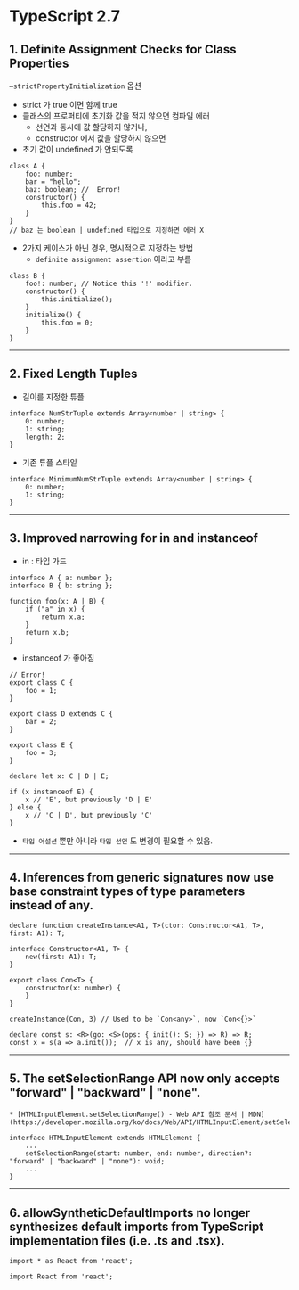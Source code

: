 # TypeScript 2.7

## 1. Definite Assignment Checks for Class Properties
`—strictPropertyInitialization`  옵션

* strict 가 true 이면 함께 true
* 클래스의 프로퍼티에 초기화 값을 적지 않으면 컴파일 에러
	* 선언과 동시에 값 할당하지 않거나,
	* constructor 에서 값을 할당하지 않으면
* 초기 값이 undefined 가 안되도록

```
class A {
    foo: number;
    bar = "hello";
    baz: boolean; //  Error!
    constructor() {
        this.foo = 42;
    }
}
// baz 는 boolean | undefined 타입으로 지정하면 에러 X
```

* 2가지 케이스가 아닌 경우, 명시적으로 지정하는 방법
	* `definite assignment assertion` 이라고 부름

```
class B {
    foo!: number; // Notice this '!' modifier.
    constructor() {
        this.initialize();
    }
    initialize() {
        this.foo = 0;
    }
}
```

---

## 2. Fixed Length Tuples
* 길이를 지정한 튜플

```
interface NumStrTuple extends Array<number | string> {
    0: number;
    1: string;
    length: 2;
}
```

* 기존 튜플 스타일

```
interface MinimumNumStrTuple extends Array<number | string> {
    0: number;
    1: string;
}
```

---

## 3. Improved narrowing for in and instanceof
* in : 타입 가드

```
interface A { a: number };
interface B { b: string };

function foo(x: A | B) {
    if ("a" in x) {
        return x.a;
    }
    return x.b;
}
```

* instanceof 가 좋아짐

```
// Error! 
export class C {
    foo = 1;
}

export class D extends C {
    bar = 2;
}

export class E {
    foo = 3;
}

declare let x: C | D | E;

if (x instanceof E) {
    x // 'E', but previously 'D | E'
} else {
    x // 'C | D', but previously 'C'
}
```

* `타입 어설션` 뿐만 아니라 `타입 선언` 도 변경이 필요할 수 있음.

---

## 4. Inferences from generic signatures now use base constraint types of type parameters instead of any.
```
declare function createInstance<A1, T>(ctor: Constructor<A1, T>, first: A1): T;

interface Constructor<A1, T> {
    new(first: A1): T;
}

export class Con<T> {
    constructor(x: number) {
    }
}

createInstance(Con, 3) // Used to be `Con<any>`, now `Con<{}>`

declare const s: <R>(go: <S>(ops: { init(): S; }) => R) => R;
const x = s(a => a.init());  // x is any, should have been {}
```

---

## 5. The setSelectionRange API now only accepts "forward" | "backward" | "none".
	* [HTMLInputElement.setSelectionRange() - Web API 참조 문서 | MDN](https://developer.mozilla.org/ko/docs/Web/API/HTMLInputElement/setSelectionRange)

```
interface HTMLInputElement extends HTMLElement {
	...
	setSelectionRange(start: number, end: number, direction?: "forward" | "backward" | "none"): void;
	...
}
```

---

## 6. allowSyntheticDefaultImports no longer synthesizes default imports from TypeScript implementation files (i.e. .ts and .tsx).

```
import * as React from 'react';

import React from 'react';
```